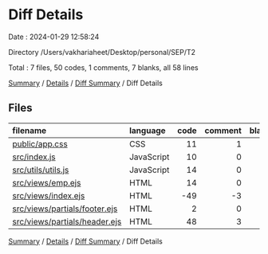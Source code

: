 # Diff Details

Date : 2024-01-29 12:58:24

Directory /Users/vakhariaheet/Desktop/personal/SEP/T2

Total : 7 files,  50 codes, 1 comments, 7 blanks, all 58 lines

[Summary](results.md) / [Details](details.md) / [Diff Summary](diff.md) / Diff Details

## Files
| filename | language | code | comment | blank | total |
| :--- | :--- | ---: | ---: | ---: | ---: |
| [public/app.css](/public/app.css) | CSS | 11 | 1 | 2 | 14 |
| [src/index.js](/src/index.js) | JavaScript | 10 | 0 | 1 | 11 |
| [src/utils/utils.js](/src/utils/utils.js) | JavaScript | 14 | 0 | 1 | 15 |
| [src/views/emp.ejs](/src/views/emp.ejs) | HTML | 14 | 0 | 1 | 15 |
| [src/views/index.ejs](/src/views/index.ejs) | HTML | -49 | -3 | -1 | -53 |
| [src/views/partials/footer.ejs](/src/views/partials/footer.ejs) | HTML | 2 | 0 | 0 | 2 |
| [src/views/partials/header.ejs](/src/views/partials/header.ejs) | HTML | 48 | 3 | 3 | 54 |

[Summary](results.md) / [Details](details.md) / [Diff Summary](diff.md) / Diff Details